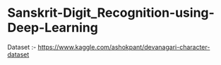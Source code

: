 # Sanskrit-Digit_Recognition-using-Deep-Learning
Dataset :- https://www.kaggle.com/ashokpant/devanagari-character-dataset
